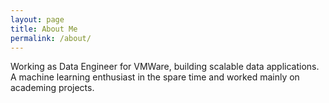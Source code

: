```yaml
---
layout: page
title: About Me
permalink: /about/
---
```

Working as Data Engineer for VMWare, building scalable data applications. A machine learning enthusiast in the spare time and worked mainly on academing projects.
<!-- 
This is where you put the contents of your *About* page. Like all your pages, it's in [Markdown](https://guides.github.com/features/mastering-markdown/) format.

This website is powered by **[fastpages](https://github.com/fastai/fastpages)** [^1].



[^1]:a blogging platform that natively supports Jupyter notebooks in addition to other formats. -->
